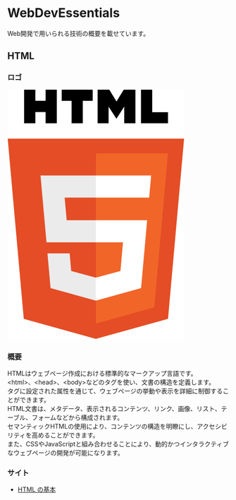 # WebDevEssentials
Web開発で用いられる技術の概要を載せています。

## HTML
### ロゴ
![HTMLのロゴ](images/logos_html-5.svg)
### 概要
HTMLはウェブページ作成における標準的なマークアップ言語です。  
\<html>、\<head>、\<body>などのタグを使い、文書の構造を定義します。  
タグに設定された属性を通じて、ウェブページの挙動や表示を詳細に制御することができます。  
HTML文書は、メタデータ、表示されるコンテンツ、リンク、画像、リスト、テーブル、フォームなどから構成されます。  
セマンティックHTMLの使用により、コンテンツの構造を明瞭にし、アクセシビリティを高めることができます。  
また、CSSやJavaScriptと組み合わせることにより、動的かつインタラクティブなウェブページの開発が可能になります。  
### サイト
- [HTML の基本](https://developer.mozilla.org/ja/docs/Learn/Getting_started_with_the_web/HTML_basics)
